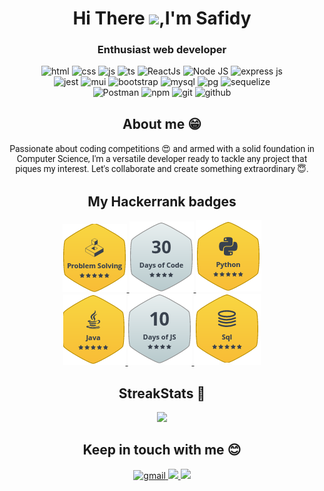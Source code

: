 
<h1 align="center"> Hi There <img src="https://media.giphy.com/media/hvRJCLFzcasrR4ia7z/giphy.gif" width="38px">,I'm Safidy </h1>

<h3 align="center">Enthusiast web developer</h3>


<p align="center">
<img src="https://img.shields.io/badge/HTML5-E34F26?style=for-the-badge&logo=html5&logoColor=white" alt="html"/>
<img src="https://img.shields.io/badge/CSS3-1572B6?style=for-the-badge&logo=css3&logoColor=white" alt="css"/>
<img src="https://img.shields.io/badge/JavaScript-323330?style=for-the-badge&logo=javascript&logoColor=F7DF1E" alt="js"/>
<img src="https://img.shields.io/badge/TypeScript-007ACC?style=for-the-badge&logo=typescript&logoColor=white" alt="ts"/>
<img src="https://img.shields.io/badge/React-20232A?style=for-the-badge&logo=react&logoColor=61DAFB" alt="ReactJs"/>
<img src="https://img.shields.io/badge/node.js-6DA55F?style=for-the-badge&logo=node.js&logoColor=white" alt="Node JS"/>
<img src="https://img.shields.io/badge/Express.js-000000?style=for-the-badge&logo=express&logoColor=white" alt="express js"/>
<br/>
<img src="https://img.shields.io/badge/Jest-C21325?style=for-the-badge&logo=jest&logoColor=white" alt="jest"/>
<img src="https://img.shields.io/badge/Material%20UI-007FFF?style=for-the-badge&logo=mui&logoColor=white" alt="mui"/>
<img src="https://img.shields.io/badge/Bootstrap-563D7C?style=for-the-badge&logo=bootstrap&logoColor=white" alt="bootstrap"/>
<img src="https://img.shields.io/badge/MySQL-005C84?style=for-the-badge&logo=mysql&logoColor=white" alt="mysql"/>
<img src="https://img.shields.io/badge/PostgreSQL-316192?style=for-the-badge&logo=postgresql&logoColor=white" alt="pg"/>
<img src="https://img.shields.io/badge/Sequelize-rgb(124%2C%20238%2C%20209)?style=for-the-badge&logo=sequelize&logoColor=white" alt="sequelize"/>
<br/>
<img src="https://img.shields.io/badge/Postman-FF6C37?style=for-the-badge&logo=postman&logoColor=white" alt="Postman"/>
<img src="https://img.shields.io/badge/NPM-%23CB3837.svg?style=for-the-badge&logo=npm&logoColor=white" alt="npm"/>
<img src="https://img.shields.io/badge/git-%23F05033.svg?style=for-the-badge&logo=git&logoColor=white" alt="git"/>
<img src="https://img.shields.io/badge/github-%23121011.svg?style=for-the-badge&logo=github&logoColor=white" alt="github"/>
</p>

<h2 align="center"> About me &#128513 </h2>

<p style="font-family:Roboto;padding:2px 4px" align="center">
        Passionate about coding competitions &#128525; and armed with a solid foundation in Computer Science, 
        I'm a versatile developer ready to tackle any project that piques my interest. 
        Let's collaborate and create something extraordinary &#128519.
</p>

<h2 align="center">My Hackerrank badges </h3>

<p align="center">
  <a href="https://www.hackerrank.com/profile/Safidy_RM">
    <img src="assets/Problem Solving Badge.png" alt="My Problem Solving badge on hackerrank"/>
  </a>
  <a href="https://www.hackerrank.com/profile/Safidy_RM">
    <img src="assets/30 Days Of Code Badge.png" alt="My 30 Days Of Code badge on hackerrank"/>
  </a>
  <a href="https://www.hackerrank.com/profile/Safidy_RM">
    <img src="assets/Python Badge.png" alt="My Python badge on hackerrank"/>
  </a>
  <br/>
  <a href="https://www.hackerrank.com/profile/Safidy_RM">
    <img src="assets/JAVA Badge.png" alt="My JAVA badge on hackerrank"/>
  </a>
  <a href="https://www.hackerrank.com/profile/Safidy_RM">
    <img src="assets/10 Days Of JS Badge.png" alt="My 10 Days Of Code badge on hackerrank"/>
  </a>
  <a href="https://www.hackerrank.com/profile/Safidy_RM">
    <img src="assets/SQL Badge.png" alt="My SQL badge on hackerrank"/>
  </a>
</p>


<h2 align="center"> StreakStats 🚀 </h2>

<p align="center">
    <img src="http://github-readme-streak-stats.herokuapp.com?user=SafidyRamaroson&theme=algolia&hide_border=true&date_format=M%20j%5B%2C%20Y%5D&stroke=08EDFF1E&background=020625&ring=1321FE&fire=DD5007"/>
    <br/>
</p>

<h2 align="center"> Keep in touch with me 😊 </h2>
<p align="center">
    <a href="mailto:safidyramaroson.patrick@gmail.com">
       <img src="https://img.shields.io/badge/Gmail-D14836?style=for-the-badge&logo=gmail&logoColor=white" alt="gmail"/>
    </a>
    <a href="https://facebook.com/Safidy_RM">
       <img src="https://img.shields.io/badge/Facebook-1877F2?style=for-the-badge&logo=facebook&logoColor=white" />
    </a>
    <a href="https://www.hackerrank.com/profile/Safidy_RM">
      <img src="https://img.shields.io/badge/hackerrank-51f0bb?style=for-the-badge&logo=hackerrank&logoColor=white" />
      </a>
</p>

